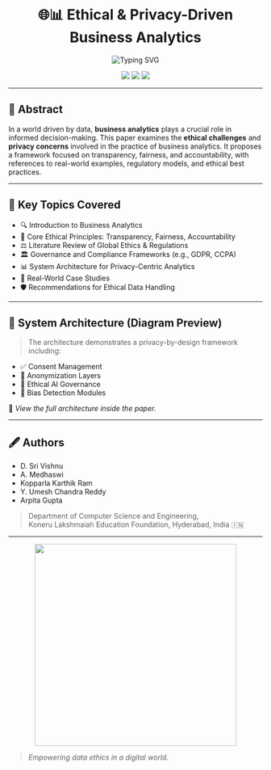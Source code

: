 <h1 align="center">
  🌐📊 Ethical & Privacy-Driven Business Analytics
</h1>
<p align="center">
  <img src="https://readme-typing-svg.demolab.com?font=Fira+Code&duration=4000&pause=1000&center=true&width=435&lines=Navigating+Ethical+Challenges+%26+Privacy+Concerns;in+Business+Analytics+Research+Paper+%F0%9F%93%9D%EF%B8%8F" alt="Typing SVG" />
</p>

<p align="center">
  <img src="https://img.shields.io/badge/Status-Completed-brightgreen?style=flat-square&logo=checkmarx" />
  <img src="https://img.shields.io/badge/Paper-Type-Academic-blueviolet?style=flat-square" />
  <img src="https://img.shields.io/badge/Focus-Business%20Ethics%20%26%20Privacy-lightgrey?style=flat-square" />
</p>

---

## 📘 Abstract

In a world driven by data, **business analytics** plays a crucial role in informed decision-making. This paper examines the **ethical challenges** and **privacy concerns** involved in the practice of business analytics. It proposes a framework focused on transparency, fairness, and accountability, with references to real-world examples, regulatory models, and ethical best practices.

---

## 🧠 Key Topics Covered

- 🔍 Introduction to Business Analytics
- 🧾 Core Ethical Principles: Transparency, Fairness, Accountability
- ⚖️ Literature Review of Global Ethics & Regulations
- 🏛️ Governance and Compliance Frameworks (e.g., GDPR, CCPA)
- 📊 System Architecture for Privacy-Centric Analytics
- 🧪 Real-World Case Studies
- 🛡️ Recommendations for Ethical Data Handling

---

## 🔧 System Architecture (Diagram Preview)

> The architecture demonstrates a privacy-by-design framework including:
- ✅ Consent Management
- 🧩 Anonymization Layers
- 📡 Ethical AI Governance
- 🧠 Bias Detection Modules

📌 *View the full architecture inside the paper.*

---

## 🖋️ Authors

- D. Sri Vishnu  
- A. Medhaswi
- Kopparla Karthik Ram 
- Y. Umesh Chandra Reddy  
- Arpita Gupta  
> Department of Computer Science and Engineering,  
> Koneru Lakshmaiah Education Foundation, Hyderabad, India 🇮🇳

---

<p align="center">
  <img src="https://media.giphy.com/media/f3iwJFOVOwuy7K6FFw/giphy.gif" width="400"/>
</p>

> *Empowering data ethics in a digital world.*
